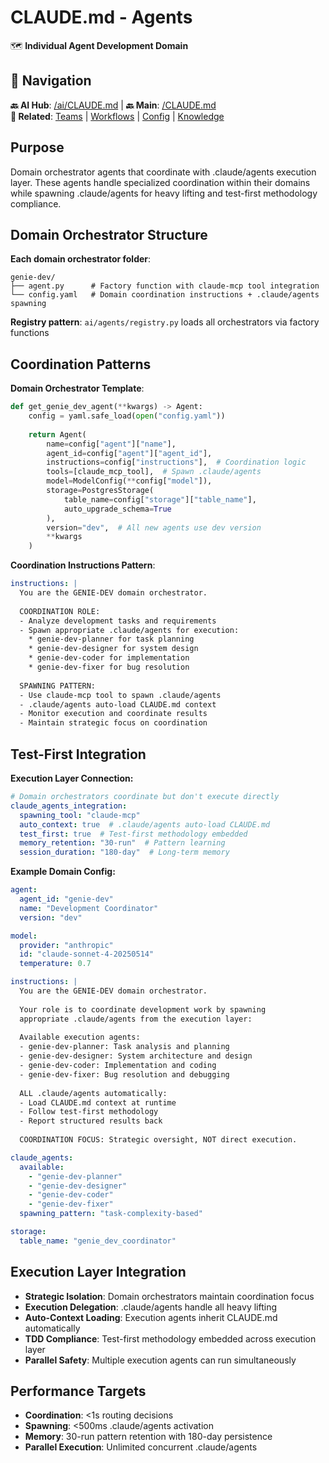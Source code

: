 # CLAUDE.md - Agents

🗺️ **Individual Agent Development Domain**

## 🧭 Navigation

**🔙 AI Hub**: [/ai/CLAUDE.md](../CLAUDE.md) | **🔙 Main**: [/CLAUDE.md](../../CLAUDE.md)  
**🔗 Related**: [Teams](../teams/CLAUDE.md) | [Workflows](../workflows/CLAUDE.md) | [Config](../../lib/config/CLAUDE.md) | [Knowledge](../../lib/knowledge/CLAUDE.md)

## Purpose

Domain orchestrator agents that coordinate with .claude/agents execution layer. These agents handle specialized coordination within their domains while spawning .claude/agents for heavy lifting and test-first methodology compliance.

## Domain Orchestrator Structure

**Each domain orchestrator folder**:
```
genie-dev/
├── agent.py      # Factory function with claude-mcp tool integration
└── config.yaml   # Domain coordination instructions + .claude/agents spawning
```

**Registry pattern**: `ai/agents/registry.py` loads all orchestrators via factory functions

## Coordination Patterns

**Domain Orchestrator Template**:
```python
def get_genie_dev_agent(**kwargs) -> Agent:
    config = yaml.safe_load(open("config.yaml"))
    
    return Agent(
        name=config["agent"]["name"],
        agent_id=config["agent"]["agent_id"],
        instructions=config["instructions"],  # Coordination logic
        tools=[claude_mcp_tool],  # Spawn .claude/agents
        model=ModelConfig(**config["model"]),
        storage=PostgresStorage(
            table_name=config["storage"]["table_name"],
            auto_upgrade_schema=True
        ),
        version="dev",  # All new agents use dev version
        **kwargs
    )
```

**Coordination Instructions Pattern**:
```yaml
instructions: |
  You are the GENIE-DEV domain orchestrator.
  
  COORDINATION ROLE:
  - Analyze development tasks and requirements
  - Spawn appropriate .claude/agents for execution:
    * genie-dev-planner for task planning
    * genie-dev-designer for system design  
    * genie-dev-coder for implementation
    * genie-dev-fixer for bug resolution
  
  SPAWNING PATTERN:
  - Use claude-mcp tool to spawn .claude/agents
  - .claude/agents auto-load CLAUDE.md context
  - Monitor execution and coordinate results
  - Maintain strategic focus on coordination
```

## Test-First Integration

**Execution Layer Connection:**
```yaml
# Domain orchestrators coordinate but don't execute directly
claude_agents_integration:
  spawning_tool: "claude-mcp"
  auto_context: true  # .claude/agents auto-load CLAUDE.md
  test_first: true  # Test-first methodology embedded
  memory_retention: "30-run"  # Pattern learning
  session_duration: "180-day"  # Long-term memory
```

**Example Domain Config:**
```yaml
agent:
  agent_id: "genie-dev"
  name: "Development Coordinator"
  version: "dev"

model:
  provider: "anthropic"
  id: "claude-sonnet-4-20250514"
  temperature: 0.7

instructions: |
  You are the GENIE-DEV domain orchestrator.
  
  Your role is to coordinate development work by spawning 
  appropriate .claude/agents from the execution layer:
  
  Available execution agents:
  - genie-dev-planner: Task analysis and planning
  - genie-dev-designer: System architecture and design
  - genie-dev-coder: Implementation and coding
  - genie-dev-fixer: Bug resolution and debugging
  
  ALL .claude/agents automatically:
  - Load CLAUDE.md context at runtime
  - Follow test-first methodology
  - Report structured results back
  
  COORDINATION FOCUS: Strategic oversight, NOT direct execution.

claude_agents:
  available:
    - "genie-dev-planner"
    - "genie-dev-designer" 
    - "genie-dev-coder"
    - "genie-dev-fixer"
  spawning_pattern: "task-complexity-based"

storage:
  table_name: "genie_dev_coordinator"
```

## Execution Layer Integration

- **Strategic Isolation**: Domain orchestrators maintain coordination focus
- **Execution Delegation**: .claude/agents handle all heavy lifting
- **Auto-Context Loading**: Execution agents inherit CLAUDE.md automatically
- **TDD Compliance**: Test-first methodology embedded across execution layer
- **Parallel Safety**: Multiple execution agents can run simultaneously

## Performance Targets

- **Coordination**: <1s routing decisions
- **Spawning**: <500ms .claude/agents activation
- **Memory**: 30-run pattern retention with 180-day persistence
- **Parallel Execution**: Unlimited concurrent .claude/agents